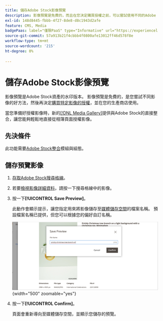 ```yaml
---
title: 儲存Adobe Stock影像預覽
description: 影像預覽是免費的，而且在您決定購買授權之前，可以嘗試使用不同的Adobe Stock影像。
exl-id: 148d8445-fbbb-4f27-8de8-d8c1943d2afe
feature: CMS, Media
badgePaas: label="僅限PaaS" type="Informative" url="https://experienceleague.adobe.com/en/docs/commerce/user-guides/product-solutions" tooltip="僅適用於雲端專案(Adobe管理的PaaS基礎結構)和內部部署專案的Adobe Commerce 。"
source-git-commit: 57a913b21f4cbbb4f0800afe13012ff46d578f8e
workflow-type: tm+mt
source-wordcount: '215'
ht-degree: 0%

---
```


# 儲存Adobe Stock影像預覽

影像預覽是Adobe Stock資產的水印版本。 影像預覽是免費的，是您嘗試不同影像的好方法，然後再決定[購買特定影像的授權](./adobe-stock-license-image.md)，並在您的生產商店使用。

當您準備好授權影像時，新的[[!DNL Media Gallery]](media-gallery.md)提供與Adobe Stock的直接整合，讓您能夠輕鬆地直接從相簿頁面授權影像。

## 先決條件

此功能需要[Adobe Stock整合](./adobe-stock.md)模組與組態。

## 儲存預覽影像

1. [存取Adobe Stock搜尋格線](./adobe-stock-manage.md#access-the-adobe-stock-search-grid)。

1. 若要[檢視影像詳細資料](./adobe-stock-manage.md#view-image-details)，請按一下搜尋格線中的影像。

1. 按一下&#x200B;**[!UICONTROL Save Preview]**。

   此動作會顯示提示，讓您指定用來將影像儲存至[媒體儲存空間](./media-storage.md)的檔案名稱。 預設檔案名稱已提供，但您可以根據您的偏好自訂名稱。

   ![儲存Adobe Stock預覽影像](./assets/adobe-stock-save-preview.png){width="500" zoomable="yes"}

1. 按一下&#x200B;**[!UICONTROL Confirm]**。

   頁面會重新導向至媒體儲存空間，並顯示您儲存的預覽。
